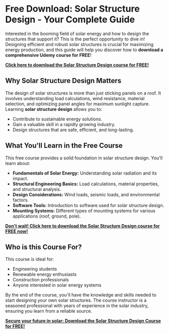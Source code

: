 # Free Download: Solar Structure Design - Your Complete Guide

Interested in the booming field of solar energy and how to design the structures that support it? This is the perfect opportunity to dive in! Designing efficient and robust solar structures is crucial for maximizing energy production, and this guide will help you discover how to **download a comprehensive Udemy course for FREE**!

[**Click here to download the Solar Structure Design course for FREE!**](https://udemywork.com/solar-structure-design)

## Why Solar Structure Design Matters

The design of solar structures is more than just sticking panels on a roof. It involves understanding load calculations, wind resistance, material selection, and optimizing panel angles for maximum sunlight capture.  Learning **solar structure design** allows you to:

*   Contribute to sustainable energy solutions.
*   Gain a valuable skill in a rapidly growing industry.
*   Design structures that are safe, efficient, and long-lasting.

## What You'll Learn in the Free Course

This free course provides a solid foundation in solar structure design. You'll learn about:

*   **Fundamentals of Solar Energy:** Understanding solar radiation and its impact.
*   **Structural Engineering Basics:** Load calculations, material properties, and structural analysis.
*   **Design Considerations:** Wind loads, seismic loads, and environmental factors.
*   **Software Tools:** Introduction to software used for solar structure design.
*   **Mounting Systems:** Different types of mounting systems for various applications (roof, ground, pole).

[**Don't wait! Click here to download the Solar Structure Design course for FREE now!**](https://udemywork.com/solar-structure-design)

## Who is this Course For?

This course is ideal for:

*   Engineering students
*   Renewable energy enthusiasts
*   Construction professionals
*   Anyone interested in solar energy systems

By the end of the course, you'll have the knowledge and skills needed to start designing your own solar structures.  The course instructor is a seasoned professional with years of experience in the solar industry, ensuring you learn from a reliable source.

**[Secure your future in solar: Download the Solar Structure Design Course for FREE!](https://udemywork.com/solar-structure-design)**

